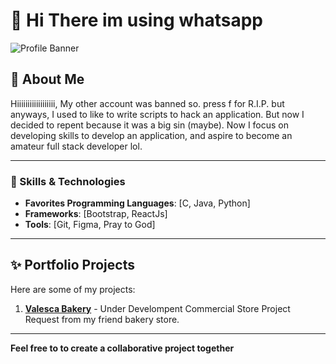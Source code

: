 # 👋 Hi There im using whatsapp


![Profile Banner](https://via.placeholder.com/1000x250?text=Welcome+to+My+GitHub+Profile)

## 🚀 About Me  
Hiiiiiiiiiiiiiiiiii, My other account was banned so. press f for R.I.P. but anyways, I used to like to write scripts to hack an application. 
But now I decided to repent because it was a big sin (maybe). Now I focus on developing skills to develop an application, and aspire to become an amateur full stack developer lol.

---

### 🔧 Skills & Technologies  
- **Favorites Programming Languages**: [C, Java, Python]  
- **Frameworks**: [Bootstrap, ReactJs]  
- **Tools**: [Git, Figma, Pray to God] 

---

## ✨ Portfolio Projects  
Here are some of my projects:  
1. [**Valesca Bakery**](github.com/misterzuko/ValescaBakery) - Under Develompent Commercial Store Project Request from my friend bakery store.  

---

**Feel free to to create a collaborative project together**  
